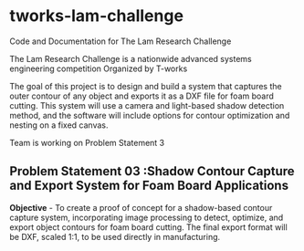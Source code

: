# tworks-lam-challenge

Code and Documentation for The Lam Research Challenge 

The Lam Research Challenge is a nationwide advanced systems engineering competition Organized by T-works

The goal of this project is to design and build a system that captures the outer
contour of any object and exports it as a DXF file for foam board cutting. This system
will use a camera and light-based shadow detection method, and the software will
include options for contour optimization and nesting on a fixed canvas.

Team is working on Problem Statement 3

## Problem Statement 03 :Shadow Contour Capture and Export System for Foam Board Applications

**Objective** - To create a proof of concept for a shadow-based contour capture system,
incorporating image processing to detect, optimize, and export object contours for
foam board cutting. The final export format will be DXF, scaled 1:1, to be used directly
in manufacturing.